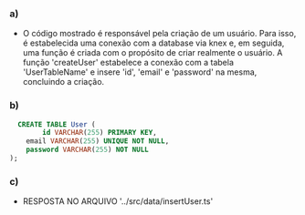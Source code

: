 ### a)
* O código mostrado é responsável pela criação de um usuário. Para isso, é estabelecida uma conexão com a database via knex e, em seguida, uma função é criada com o propósito de
criar realmente o usuário. A função 'createUser' estabelece a conexão com a tabela 'UserTableName' e insere 'id', 'email' e 'password' na mesma, concluindo a criação.

### b)
~~~sql
  CREATE TABLE User (
		id VARCHAR(255) PRIMARY KEY,
    email VARCHAR(255) UNIQUE NOT NULL,
    password VARCHAR(255) NOT NULL
);
  ~~~

### c)

* RESPOSTA NO ARQUIVO '../src/data/insertUser.ts'